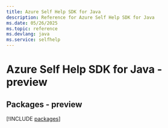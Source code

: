```yaml
---
title: Azure Self Help SDK for Java
description: Reference for Azure Self Help SDK for Java
ms.date: 05/26/2025
ms.topic: reference
ms.devlang: java
ms.service: selfhelp
---
```

# Azure Self Help SDK for Java - preview
## Packages - preview
[!INCLUDE [packages](self-help-index.md)]